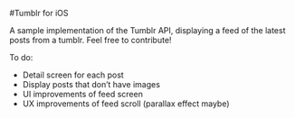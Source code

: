#Tumblr for iOS

A sample implementation of the Tumblr API, displaying a feed of the latest posts from a tumblr.
Feel free to contribute!

To do:
- Detail screen for each post
- Display posts that don’t have images
- UI improvements of feed screen
- UX improvements of feed scroll (parallax effect maybe)
